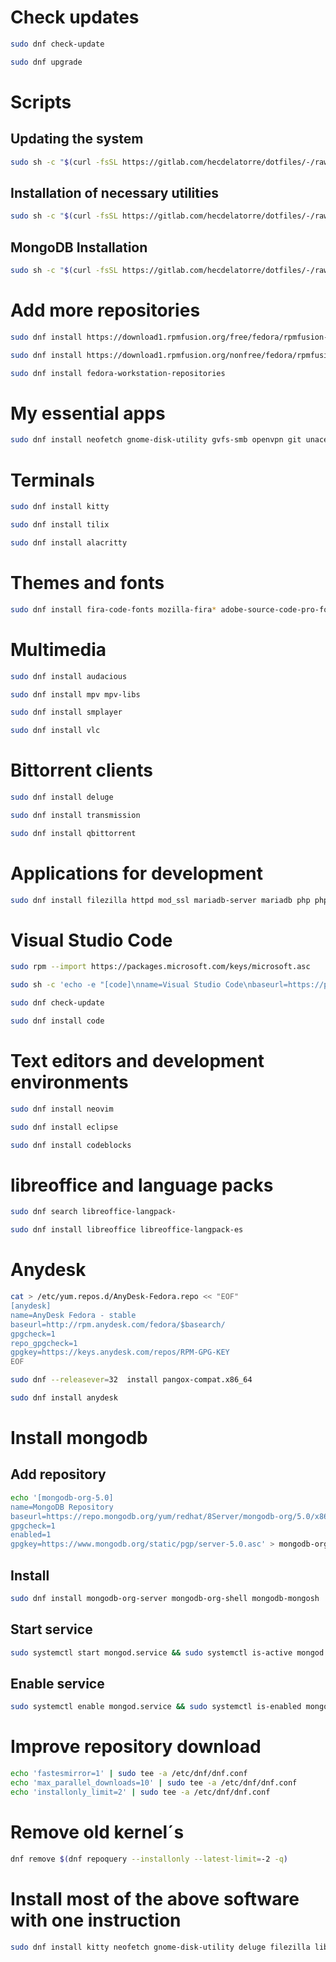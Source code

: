 # Check updates

```sh
sudo dnf check-update
```

```sh
sudo dnf upgrade
```

# Scripts

## Updating the system

```sh
sudo sh -c "$(curl -fsSL https://gitlab.com/hecdelatorre/dotfiles/-/raw/main/Fedora/update.sh)"
```

## Installation of necessary utilities

```sh
sudo sh -c "$(curl -fsSL https://gitlab.com/hecdelatorre/dotfiles/-/raw/main/Fedora/fedora.sh)"
```

## MongoDB Installation

```sh
sudo sh -c "$(curl -fsSL https://gitlab.com/hecdelatorre/dotfiles/-/raw/main/Fedora/MongoDB.sh)"
```

# Add more repositories

```sh
sudo dnf install https://download1.rpmfusion.org/free/fedora/rpmfusion-free-release-$(rpm -E %fedora).noarch.rpm
```

```sh
sudo dnf install https://download1.rpmfusion.org/nonfree/fedora/rpmfusion-nonfree-release-$(rpm -E %fedora).noarch.rpm
```

```sh
sudo dnf install fedora-workstation-repositories
```

# My essential apps

```sh
sudo dnf install neofetch gnome-disk-utility gvfs-smb openvpn git unace p7zip unrar lzip arj sharutils lzop cabextract glances unrar discord 
```

# Terminals

```sh
sudo dnf install kitty
```

```sh
sudo dnf install tilix
```

```sh
sudo dnf install alacritty
```

# Themes and fonts

```sh
sudo dnf install fira-code-fonts mozilla-fira* adobe-source-code-pro-fonts cascadia-code-fonts numix* google-rubik-fonts google-roboto*
```

# Multimedia

```sh
sudo dnf install audacious
```

```sh
sudo dnf install mpv mpv-libs
```

```sh
sudo dnf install smplayer
```

```sh
sudo dnf install vlc
```

# Bittorrent clients

```sh
sudo dnf install deluge
```

```sh
sudo dnf install transmission
```

```sh
sudo dnf install qbittorrent
```

# Applications for development

```sh
sudo dnf install filezilla httpd mod_ssl mariadb-server mariadb php php-common php-mysqlnd php-xml php-json php-gd php-mbstring phpmyadmin java-11-openjdk java-11-openjdk-devel python3 git clang-devel
```

# Visual Studio Code

```sh
sudo rpm --import https://packages.microsoft.com/keys/microsoft.asc
```

```sh
sudo sh -c 'echo -e "[code]\nname=Visual Studio Code\nbaseurl=https://packages.microsoft.com/yumrepos/vscode\nenabled=1\ngpgcheck=1\ngpgkey=https://packages.microsoft.com/keys/microsoft.asc" > /etc/yum.repos.d/vscode.repo'
```

```sh
sudo dnf check-update
```

```sh
sudo dnf install code
```

# Text editors and development environments

```sh
sudo dnf install neovim 
```

```sh
sudo dnf install eclipse 
```

```sh
sudo dnf install codeblocks
```

# libreoffice and language packs

```sh
sudo dnf search libreoffice-langpack-
```

```sh
sudo dnf install libreoffice libreoffice-langpack-es
```

# Anydesk

```sh
cat > /etc/yum.repos.d/AnyDesk-Fedora.repo << "EOF" 
[anydesk]
name=AnyDesk Fedora - stable
baseurl=http://rpm.anydesk.com/fedora/$basearch/
gpgcheck=1
repo_gpgcheck=1
gpgkey=https://keys.anydesk.com/repos/RPM-GPG-KEY
EOF
```

```sh
sudo dnf --releasever=32  install pangox-compat.x86_64
```

```sh
sudo dnf install anydesk
```

# Install mongodb

## Add repository

```sh
echo '[mongodb-org-5.0]
name=MongoDB Repository
baseurl=https://repo.mongodb.org/yum/redhat/8Server/mongodb-org/5.0/x86_64/
gpgcheck=1
enabled=1
gpgkey=https://www.mongodb.org/static/pgp/server-5.0.asc' > mongodb-org-5.0.repo && sudo mv -vf mongodb-org-5.0.repo /etc/yum.repos.d/
```

## Install

```sh
sudo dnf install mongodb-org-server mongodb-org-shell mongodb-mongosh
```

## Start service

```sh
sudo systemctl start mongod.service && sudo systemctl is-active mongod.service
```

## Enable service

```sh
sudo systemctl enable mongod.service && sudo systemctl is-enabled mongod.service
```

# Improve repository download

```sh
echo 'fastesmirror=1' | sudo tee -a /etc/dnf/dnf.conf
echo 'max_parallel_downloads=10' | sudo tee -a /etc/dnf/dnf.conf
echo 'installonly_limit=2' | sudo tee -a /etc/dnf/dnf.conf
```

# Remove old kernel´s

```sh
dnf remove $(dnf repoquery --installonly --latest-limit=-2 -q)
```

# Install most of the above software with one instruction

```sh
sudo dnf install kitty neofetch gnome-disk-utility deluge filezilla libreoffice libreoffice-langpack-es gvfs-smb audacious openvpn python3 git unace p7zip unrar lzip arj sharutils lzop cabextract httpd mod_ssl mariadb-server mariadb php php-common php-mysqlnd php-xml php-json php-gd php-mbstring phpmyadmin neovim glances unrar java-11-openjdk java-11-openjdk-devel clang-devel mpv mpv-libs discord eclipse fira-code-fonts mozilla-fira* adobe-source-code-pro-fonts cascadia-code-fonts numix* google-rubik-fonts google-roboto*
```
